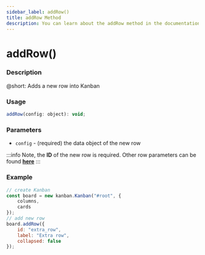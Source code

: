 ```yaml
---
sidebar_label: addRow()
title: addRow Method
description: You can learn about the addRow method in the documentation of the DHTMLX JavaScript Kanban library. Browse developer guides and API reference, try out code examples and live demos, and download a free 30-day evaluation version of DHTMLX Kanban.
---
```


# addRow()

### Description

@short: Adds a new row into Kanban

### Usage

~~~jsx {}
addRow(config: object): void;
~~~

### Parameters

- `config` - (required) the data object of the new row 

:::info
Note, the **ID** of the new row is required. Other row parameters can be found [**here**](api/config/js_kanban_rows_config.md)
:::

### Example

~~~jsx {7-11}
// create Kanban
const board = new kanban.Kanban("#root", {
	columns,
	cards
});
// add new row
board.addRow({
	id: "extra_row",
	label: "Extra row",
	collapsed: false
});
~~~
